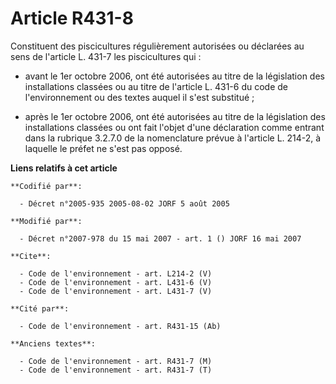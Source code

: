 # Article R431-8

Constituent des piscicultures régulièrement autorisées ou déclarées au sens de l'article L. 431-7 les piscicultures qui :

- avant le 1er octobre 2006, ont été autorisées au titre de la législation des installations classées ou au titre de
l'article L. 431-6 du code de l'environnement ou des textes auquel il s'est substitué ;

- après le 1er octobre 2006, ont été autorisées au titre de la législation des installations classées ou ont fait l'objet
d'une déclaration comme entrant dans la rubrique 3.2.7.0 de la nomenclature prévue à l'article L. 214-2, à laquelle le préfet
ne s'est pas opposé.

**Liens relatifs à cet article**

	**Codifié par**:

	  - Décret n°2005-935 2005-08-02 JORF 5 août 2005

	**Modifié par**:

	  - Décret n°2007-978 du 15 mai 2007 - art. 1 () JORF 16 mai 2007

	**Cite**:

	  - Code de l'environnement - art. L214-2 (V)
	  - Code de l'environnement - art. L431-6 (V)
	  - Code de l'environnement - art. L431-7 (V)

	**Cité par**:

	  - Code de l'environnement - art. R431-15 (Ab)

	**Anciens textes**:

	  - Code de l'environnement - art. R431-7 (M)
	  - Code de l'environnement - art. R431-7 (T)
